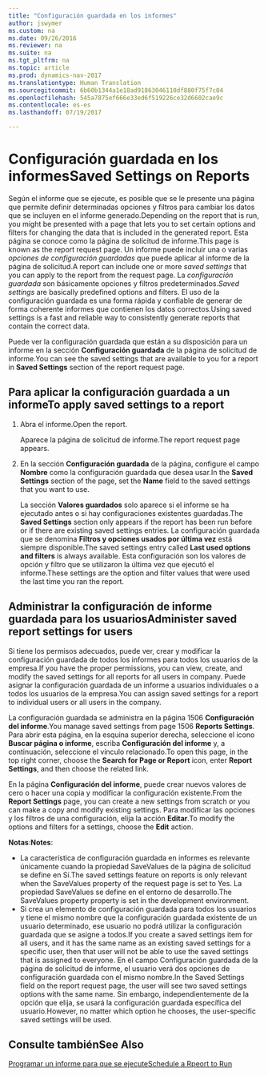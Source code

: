 ```yaml
---
title: "Configuración guardada en los informes"
author: jswymer
ms.custom: na
ms.date: 09/26/2016
ms.reviewer: na
ms.suite: na
ms.tgt_pltfrm: na
ms.topic: article
ms.prod: dynamics-nav-2017
ms.translationtype: Human Translation
ms.sourcegitcommit: 6b60b1344a1e18ad91863046110df880f75f7c04
ms.openlocfilehash: 545a7875ef666e33ed6f519226ce32d6602cae9c
ms.contentlocale: es-es
ms.lasthandoff: 07/19/2017

---
```

# <a name="saved-settings-on-reports"></a><span data-ttu-id="555c5-102">Configuración guardada en los informes</span><span class="sxs-lookup"><span data-stu-id="555c5-102">Saved Settings on Reports</span></span>
<span data-ttu-id="555c5-103">Según el informe que se ejecute, es posible que se le presente una página que permite definir determinadas opciones y filtros para cambiar los datos que se incluyen en el informe generado.</span><span class="sxs-lookup"><span data-stu-id="555c5-103">Depending on the report that is run, you might be presented with a page that lets you to set certain options and filters for changing the data that is included in the generated report.</span></span> <span data-ttu-id="555c5-104">Esta página se conoce como la página de solicitud de informe.</span><span class="sxs-lookup"><span data-stu-id="555c5-104">This page is known as the report request page.</span></span> <span data-ttu-id="555c5-105">Un informe puede incluir una o varias *opciones de configuración guardadas* que puede aplicar al informe de la página de solicitud.</span><span class="sxs-lookup"><span data-stu-id="555c5-105">A report can include one or more *saved settings* that you can apply to the report from the request page.</span></span> <span data-ttu-id="555c5-106">La *configuración guardada* son básicamente opciones y filtros predeterminados.</span><span class="sxs-lookup"><span data-stu-id="555c5-106">*Saved settings* are basically predefined options and filters.</span></span> <span data-ttu-id="555c5-107">El uso de la configuración guardada es una forma rápida y confiable de generar de forma coherente informes que contienen los datos correctos.</span><span class="sxs-lookup"><span data-stu-id="555c5-107">Using saved settings is a fast and reliable way to consistently generate reports that contain the correct data.</span></span>

<span data-ttu-id="555c5-108">Puede ver la configuración guardada que están a su disposición para un informe en la sección **Configuración guardada** de la página de solicitud de informe.</span><span class="sxs-lookup"><span data-stu-id="555c5-108">You can see the saved settings that are available to you for a report in **Saved Settings** section of the report request page.</span></span>

## <a name="to-apply-saved-settings-to-a-report"></a><span data-ttu-id="555c5-109">Para aplicar la configuración guardada a un informe</span><span class="sxs-lookup"><span data-stu-id="555c5-109">To apply saved settings to a report</span></span>
1.  <span data-ttu-id="555c5-110">Abra el informe.</span><span class="sxs-lookup"><span data-stu-id="555c5-110">Open the report.</span></span>

    <span data-ttu-id="555c5-111">Aparece la página de solicitud de informe.</span><span class="sxs-lookup"><span data-stu-id="555c5-111">The report request page appears.</span></span>    
2.  <span data-ttu-id="555c5-112">En la sección **Configuración guardada** de la página, configure el campo **Nombre** como la configuración guardada que desea usar.</span><span class="sxs-lookup"><span data-stu-id="555c5-112">In the **Saved Settings** section of the page, set the **Name** field  to the saved settings that you want to use.</span></span>

    <span data-ttu-id="555c5-113">La sección **Valores guardados** solo aparece si el informe se ha ejecutado antes o si hay configuraciones existentes guardadas.</span><span class="sxs-lookup"><span data-stu-id="555c5-113">The **Saved Settings** section only appears if the report has been run before or if there are existing saved settings entries.</span></span> <span data-ttu-id="555c5-114">La configuración guardada que se denomina **Filtros y opciones usados por última vez** está siempre disponible.</span><span class="sxs-lookup"><span data-stu-id="555c5-114">The saved settings entry called **Last used options and filters** is always available.</span></span> <span data-ttu-id="555c5-115">Esta configuración son los valores de opción y filtro que se utilizaron la última vez que ejecutó el informe.</span><span class="sxs-lookup"><span data-stu-id="555c5-115">These settings are the option and filter values that were used the last time you ran the report.</span></span>

## <a name="administer-saved-report-settings-for-users"></a><span data-ttu-id="555c5-116">Administrar la configuración de informe guardada para los usuarios</span><span class="sxs-lookup"><span data-stu-id="555c5-116">Administer saved report settings for users</span></span>
<span data-ttu-id="555c5-117">Si tiene los permisos adecuados, puede ver, crear y modificar la configuración guardada de todos los informes para todos los usuarios de la empresa.</span><span class="sxs-lookup"><span data-stu-id="555c5-117">If you have the proper permissions, you can view, create, and modify the saved settings for all reports for all users in company.</span></span> <span data-ttu-id="555c5-118">Puede asignar la configuración guardada de un informe a usuarios individuales o a todos los usuarios de la empresa.</span><span class="sxs-lookup"><span data-stu-id="555c5-118">You can assign saved settings for a report to individual users or all users in the company.</span></span>

<span data-ttu-id="555c5-119">La configuración guardada se administra en la página 1506 **Configuración del informe**.</span><span class="sxs-lookup"><span data-stu-id="555c5-119">You manage saved settings from page 1506 **Reports Settings**.</span></span> <span data-ttu-id="555c5-120">Para abrir esta página, en la esquina superior derecha, seleccione el icono **Buscar página o informe**, escriba **Configuración del informe** y, a continuación, seleccione el vínculo relacionado.</span><span class="sxs-lookup"><span data-stu-id="555c5-120">To open this page, in the top right corner, choose the **Search for Page or Report** icon, enter **Report Settings**, and then choose the related link.</span></span> 

<span data-ttu-id="555c5-121">En la página **Configuración del informe**, puede crear nuevos valores de cero o hacer una copia y modificar la configuración existente.</span><span class="sxs-lookup"><span data-stu-id="555c5-121">From the **Report Settings** page, you can create a new settings from scratch or you can make a copy and modify existing settings.</span></span> <span data-ttu-id="555c5-122">Para modificar las opciones y los filtros de una configuración, elija la acción **Editar**.</span><span class="sxs-lookup"><span data-stu-id="555c5-122">To modify the options and filters for a settings, choose the **Edit** action.</span></span>

<span data-ttu-id="555c5-123">**Notas**:</span><span class="sxs-lookup"><span data-stu-id="555c5-123">**Notes**:</span></span>
-    <span data-ttu-id="555c5-124">La característica de configuración guardada en informes es relevante únicamente cuando la propiedad SaveValues de la página de solicitud se define en Sí.</span><span class="sxs-lookup"><span data-stu-id="555c5-124">The saved settings feature on reports is only relevant when the SaveValues property of the request page is set to Yes.</span></span> <span data-ttu-id="555c5-125">La propiedad SaveValues se define en el entorno de desarrollo.</span><span class="sxs-lookup"><span data-stu-id="555c5-125">The SaveValues property property is set in the development environment.</span></span>
-    <span data-ttu-id="555c5-126">Si crea un elemento de configuración guardada para todos los usuarios y tiene el mismo nombre que la configuración guardada existente de un usuario determinado, ese usuario no podrá utilizar la configuración guardada que se asigne a todos.</span><span class="sxs-lookup"><span data-stu-id="555c5-126">If you create a saved settings item for all users, and it has the same name as an existing saved settings for a specific user, then that user will not be able to use the saved settings that is assigned to everyone.</span></span>  <span data-ttu-id="555c5-127">En el campo Configuración guardada de la página de solicitud de informe, el usuario verá dos opciones de configuración guardada con el mismo nombre.</span><span class="sxs-lookup"><span data-stu-id="555c5-127">In the Saved Settings field on the report request page, the user will see two saved settings options with the same name.</span></span> <span data-ttu-id="555c5-128">Sin embargo, independientemente de la opción que elija, se usará la configuración guardada específica del usuario.</span><span class="sxs-lookup"><span data-stu-id="555c5-128">However, no matter which option he chooses, the user-specific saved settings will be used.</span></span>

## <a name="see-also"></a><span data-ttu-id="555c5-129">Consulte también</span><span class="sxs-lookup"><span data-stu-id="555c5-129">See Also</span></span>
[<span data-ttu-id="555c5-130">Programar un informe para que se ejecute</span><span class="sxs-lookup"><span data-stu-id="555c5-130">Schedule a Rpeort to Run</span></span>](ui-schedule-report.md)

